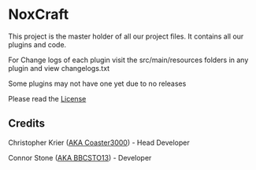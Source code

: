 NoxCraft
====

This project is the master holder of all our project files.
It contains all our plugins and code.

For Change logs of each plugin visit the src/main/resources folders in any plugin and view changelogs.txt

Some plugins may not have one yet due to no releases

Please read the [License](License.md)

Credits
----
Christopher Krier ([AKA Coaster3000](https://github.com/coaster3000)) - Head Developer

Connor Stone ([AKA BBCSTO13](https://github.com/ConnorStone)) - Developer 
